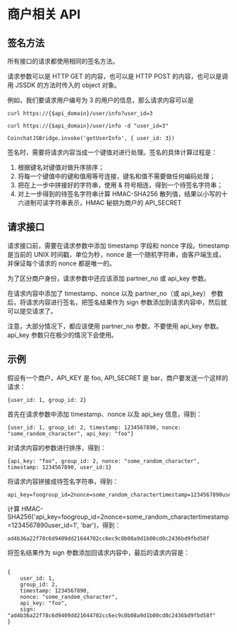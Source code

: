 # 商户相关 API

## 签名方法
所有接口的请求都使用相同的签名方法。

请求参数可以是 HTTP GET 的内容，也可以是 HTTP POST 的内容，也可以是调用 JSSDK 的方法时传入的 object 对象。

例如，我们要请求用户编号为 3 的用户的信息，那么请求内容可以是

```
curl https://{$api_domain}/user/info?user_id=3
```

```
curl https://{$api_domain}/user/info -d "user_id=3"
```

```
CoinchatJSBridge.invoke('getUserInfo', { user_id: 3})
```

签名时，需要将请求内容当成一个键值对进行处理。签名的具体计算过程是：
1. 根据键名对键值对做升序排序；
2. 将每一个键值中的键和值用等号连接，键名和值不需要做任何编码处理；
3. 把在上一步中拼接好的字符串，使用 & 符号相连，得到一个待签名字符串；
4. 对上一步得到的待签名字符串计算 HMAC-SHA256 散列值，结果以小写的十六进制可读字符串表示，HMAC 秘钥为商户的 API_SECRET

## 请求接口
请求接口前，需要在请求参数中添加 timestamp 字段和 nonce 字段。timestamp 是当前的 UNIX 时间戳，单位为秒，nonce 是一个随机字符串，由客户端生成，并保证每个请求的 nonce 都是唯一的。

为了区分商户身份，请求参数中还应该添加 partner_no 或 api_key 参数。

在请求内容中添加了 timestamp、nonce 以及 partner_no（或 api_key） 参数后，将请求内容进行签名，把签名结果作为 sign 参数添加到请求内容中，然后就可以提交请求了。

注意，大部分情况下，都应该使用 partner_no 参数，不要使用 api_key 参数。api_key 参数只在极少的情况下会使用。

## 示例
假设有一个商户，API_KEY 是 foo, API_SECRET 是 bar，商户要发送一个这样的请求：

```
{user_id: 1, group_id: 2}
```

首先在请求参数中添加 timestamp、nonce 以及 api_key 信息，得到：

```
{user_id: 1, group_id: 2, timestamp: 1234567890, nonce: "some_random_character", api_key: "foo"}
```

对请求内容的参数进行排序，得到：

```
{api_key: "foo", group_id: 2, nonce: "some_random_character", timestamp: 1234567890, user_id:1}
```

将请求内容拼接成待签名字符串，得到：

```
api_key=foogroup_id=2nonce=some_random_charactertimestamp=1234567890user_id=1
```

计算 HMAC-SHA256('api_key=foogroup_id=2nonce=some_random_charactertimestamp=1234567890user_id=1', 'bar')，得到：

```
ad4b36a22f78c6d9409dd21644702cc6ec9c0b08a9d1b00cd0c2436bd9fbd58f
```

将签名结果作为 sign 参数添加回请求内容中，最后的请求内容是：

```

{
    user_id: 1,
    group_id: 2,
    timestamp: 1234567890,
    nonce: "some_random_character",
    api_key: "foo",
    sign: "ad4b36a22f78c6d9409dd21644702cc6ec9c0b08a9d1b00cd0c2436bd9fbd58f"
}
```


